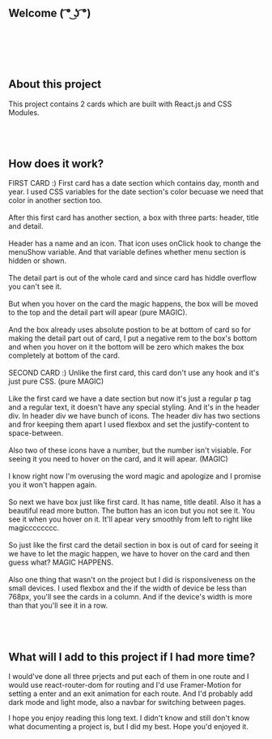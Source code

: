 ## Welcome  ( ͡° ͜ʖ ͡°)
<br>
<br>
<br>
<br>

## About this project
This project contains 2 cards which are built with React.js and CSS Modules.
<br>
<br>
<br>
<br>

## How does it work?
FIRST CARD :)
First card has a date section which contains day, month and year. I used CSS variables for the date section's color becuase we need that color in another section too.
<br>
<br>
After this first card has another section, a box with three parts: header, title and detail.
<br>
<br>
Header has a name and an icon. That icon uses onClick hook to change the menuShow variable. And that variable defines whether menu section is hidden or shown.
<br>
<br>
The detail part is out of the whole card and since card has hiddle overflow you can't see it.
<br>
<br>
But when you hover on the card the magic happens, the box will be moved to the top and the detail part will apear (pure MAGIC).
<br>
<br>
And the box already uses absolute postion to be at bottom of card so for making the detail part out of card, I put a negative rem to the box's bottom and when you hover on it the bottom will be zero which makes the box completely at bottom of the card.
<br>
<br>
SECOND CARD :)
Unlike the first card, this card don't use any hook and it's just pure CSS. (pure MAGIC)
<br>
<br>
Like the first card we have a date section but now it's just a regular p tag and a regular text, it doesn't have any special styling. And it's in the header div. In header div we have bunch of icons. The header div has two sections and fror keeping them apart I used flexbox and set the justify-content to space-between.
<br>
<br>
Also two of these icons have a number, but the number isn't visiable. For seeing it you need to hover on the card, and it will apear. (MAGIC)
<br>
<br>
I know right now I'm overusing the word magic and apologize and I promise you it won't happen again.
<br>
<br>
So next we have box just like first card. It has name, title deatil. Also it has a beautiful read more button. The button has an icon but you not see it. You see it when you hover on it. It'll apear very smoothly from left to right like magicccccccc.
<br>
<br>
So just like the first card the detail section in box is out of card for seeing it we have to let the magic happen, we have to hover on the card and then guess what? MAGIC HAPPENS.
<br>
<br>
Also one thing that wasn't on the project but I did is risponsiveness on the small devices. I used flexbox and the if the width of device be less than 768px, you'll see the cards in a column. And if the device's width is more than that you'll see it in a row.
<br>
<br>
<br>
<br>

## What will I add to this project if I had more time?
I would've done all three prjects and put each of them in one route and I would use react-router-dom for routing and I'd use Framer-Motion for setting a enter and an exit animation for each route. And I'd probably add dark mode and light mode, also a navbar for switching between pages.

I hope you enjoy reading this long text. I didn't know and still don't know what documenting a project is, but I did my best.
Hope you'd enjoyed it.